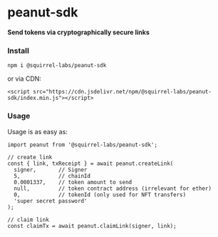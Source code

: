 # peanut-sdk
**Send tokens via cryptographically secure links**


### Install
```npm i @squirrel-labs/peanut-sdk```

or via CDN:

```<script src="https://cdn.jsdelivr.net/npm/@squirrel-labs/peanut-sdk/index.min.js"></script> ```

### Usage

Usage is as easy as:
```
import peanut from '@squirrel-labs/peanut-sdk';

// create link
const { link, txReceipt } = await peanut.createLink(
  signer,       // Signer
  5,            // chainId
  0.0001337,    // token amount to send
  null,         // token contract address (irrelevant for ether)
  0,            // tokenId (only used for NFT transfers)
  'super secret password'
);

// claim link
const claimTx = await peanut.claimLink(signer, link);
```